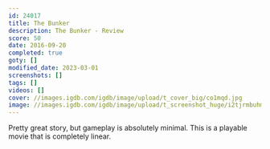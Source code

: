 ```yaml
---
id: 24017
title: The Bunker
description: The Bunker - Review
score: 50
date: 2016-09-20
completed: true
goty: []
modified_date: 2023-03-01
screenshots: []
tags: []
videos: []
cover: //images.igdb.com/igdb/image/upload/t_cover_big/co1mqd.jpg
image: //images.igdb.com/igdb/image/upload/t_screenshot_huge/i2tjrmbuhmaivirfxvqj.jpg
---
```

Pretty great story, but gameplay is absolutely minimal. This is a playable movie that is completely linear.